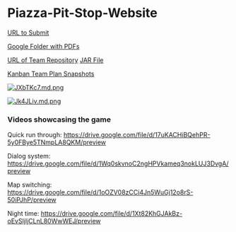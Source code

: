 # Piazza-Pit-Stop-Website
  [URL to Submit](https://nforryan.github.io/Piazza-Pit-Stop-Website.github.io/)

  [Google Folder with PDFs](https://drive.google.com/drive/folders/1HqTt7sEzjKwzgU0pQ6_n8mGDk44Nttaq?usp=drive_link)
  
  [URL of Team Repository](https://github.com/tomowen02/piazza-pitstop)
  [JAR File](https://drive.google.com/drive/folders/14_eQVBmHtrfYGchcvpjB6yN0iRuHb3iZ?usp=drive_link)

  [Kanban Team Plan Snapshots](https://drive.google.com/drive/folders/1ycXO9xwJknlI1KIJXcWiNwFYXndVZxGr?usp=drive_link)

[![JXbTKc7.md.png](https://iili.io/JXbTKc7.md.png)](https://freeimage.host/i/JXbTKc7)

[![Jk4JLiv.md.png](https://iili.io/Jk4JLiv.md.png)](https://freeimage.host/i/Jk4JLiv)

### Videos showcasing the game

Quick run through:
https://drive.google.com/file/d/17uKACHiBQehPR-5y0FBye5TNmpLA8QKM/preview

Dialog system:
https://drive.google.com/file/d/1Wq0skvnoC2ngHPVkameq3nokLUJ3DvgA/preview

Map switching:
https://drive.google.com/file/d/1oOZV08zCCi4Jn5WuGj12o8rS-50iPJhP/preview

Night time:
https://drive.google.com/file/d/1Xt82KhGJAkBz-oEvSljIjCLnL80WwWEJ/preview
